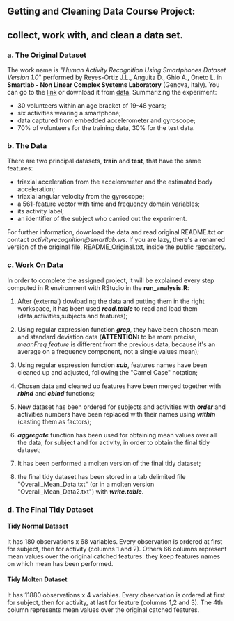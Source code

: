 ## Getting and Cleaning Data Course Project: 
## collect, work with, and clean a data set.

### a. The Original Dataset
The work name is "_Human Activity Recognition Using Smartphones Dataset Version 1.0_" performed by Reyes-Ortiz J.L., Anguita D., Ghio A., Oneto L. in **Smartlab - Non Linear Complex Systems Laboratory** (Genova, Italy). You can go to the [link](www.smartlab.ws) or download it from [data](https://d396qusza40orc.cloudfront.net/getdata%2Fprojectfiles%2FUCI%20HAR%20Dataset.zip). Summarizing the experiment:

* 30 volunteers within an age bracket of 19-48 years;
* six activities wearing a smartphone;
* data captured from embedded accelerometer and gyroscope;
* 70% of volunteers for the training data, 30% for the test data.


### b. The Data
There are two principal datasets, **train** and **test**, that have the same features:

* triaxial acceleration from the accelerometer and the estimated body acceleration;
* triaxial angular velocity from the gyroscope;
* a 561-feature vector with time and frequency domain variables;
* its activity label;
* an identifier of the subject who carried out the experiment.

For further information, download the data and read original README.txt or contact _activityrecognition@smartlab.ws_. If you are lazy, there's a renamed version of the original file, README_Original.txt, inside the public [repository](https://github.com/Geggio80/GettingAndCleaningData).


### c. Work On Data
In order to complete the assigned project, it will be explained every step computed in R environment with RStudio in the **run_analysis.R**:

1. After (external) dowloading the data and putting them in the right workspace, it has been used **_read.table_** to read and load them (data,activities,subjects and features);

2. Using regular expression function **_grep_**, they have been chosen mean and standard deviation data (**ATTENTION:** to be more precise, _meanFreq feature_ is different from the previous data, because it's an average on a frequency component, not a single values mean);

3. Using regular espression function **_sub_**, features names have been cleaned up and adjusted, following the "Camel Case" notation;

4. Chosen data and cleaned up features have been merged together with **_rbind_** and **_cbind_** functions;

5. New dataset has been ordered for subjects and activities with **_order_** and activities numbers have been replaced with their names using **_within_** (casting them as factors);

6. **_aggregate_** function has been used for obtaining mean values over all the data, for subject and for activity, in order to obtain the final tidy dataset;

7. It has been performed a molten version of the final tidy dataset;

8. the final tidy dataset has been stored in a tab delimited file "Overall_Mean_Data.txt" (or in a molten version "Overall_Mean_Data2.txt") with **_write.table_**.


### d. The Final Tidy Dataset

#### Tidy Normal Dataset
It has 180 observations x 68 variables. Every observation is ordered at first for subject, then for activity (columns 1 and 2). Others 66 columns represent mean values over the original catched features: they keep features names on which mean has been performed.

#### Tidy Molten Dataset
It has 11880 observations x 4 variables. Every observation is ordered at first for subject, then for activity, at last for feature (columns 1,2 and 3). The 4th column represents mean values over the original catched features.
